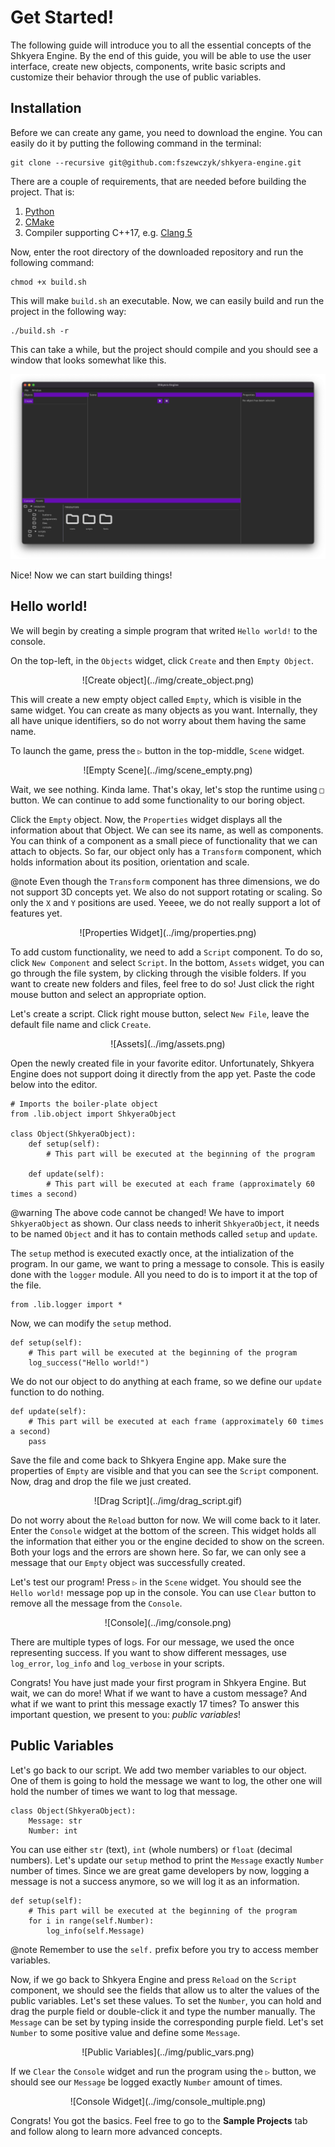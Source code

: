 # Get Started!

The following guide will introduce you to all the essential concepts of the Shkyera Engine. By the end of this guide, you will be able to use the user interface, create new objects, components, write basic scripts and customize their behavior through the use of public variables.

## Installation

Before we can create any game, you need to download the engine. You can easily do it by putting the following command in the terminal:

```
git clone --recursive git@github.com:fszewczyk/shkyera-engine.git
```

There are a couple of requirements, that are needed before building the project. That is:

1. [Python](https://www.python.org/)
2. [CMake](https://cmake.org/)
3. Compiler supporting C++17, e.g. [Clang 5](https://releases.llvm.org/download.html)

Now, enter the root directory of the downloaded repository and run the following command:

```
chmod +x build.sh
```

This will make `build.sh` an executable. Now, we can easily build and run the project in the following way:

```
./build.sh -r
```

This can take a while, but the project should compile and you should see a window that looks somewhat like this.

![Default Window](../img/empty_window.png)

Nice! Now we can start building things!

## Hello world!

We will begin by creating a simple program that writed `Hello world!` to the console.

On the top-left, in the `Objects` widget, click `Create` and then `Empty Object`.

<div align="center">
![Create object](../img/create_object.png)
</div>

This will create a new empty object called `Empty`, which is visible in the same widget. You can create as many objects as you want. Internally, they all have unique identifiers, so do not worry about them having the same name.

To launch the game, press the `▷` button in the top-middle, `Scene` widget.

<div align="center">
![Empty Scene](../img/scene_empty.png)
</div>

Wait, we see nothing. Kinda lame. That's okay, let's stop the runtime using `□` button. We can continue to add some functionality to our boring object.

Click the `Empty` object. Now, the `Properties` widget displays all the information about that Object. We can see its name, as well as components. You can think of a component as a small piece of functionality that we can attach to objects. So far, our object only has a `Transform` component, which holds information about its position, orientation and scale.

@note Even though the `Transform` component has three dimensions, we do not support 3D concepts yet. We also do not support rotating or scaling. So only the `X` and `Y` positions are used. Yeeee, we do not really support a lot of features yet.

<div align="center">
![Properties Widget](../img/properties.png)
</div>

To add custom functionality, we need to add a `Script` component. To do so, click `New Component` and select `Script`. In the bottom, `Assets` widget, you can go through the file system, by clicking through the visible folders. If you want to create new folders and files, feel free to do so! Just click the right mouse button and select an appropriate option.

Let's create a script. Click right mouse button, select `New File`, leave the default file name and click `Create`.

<div align="center">
![Assets](../img/assets.png)
</div>

Open the newly created file in your favorite editor. Unfortunately, Shkyera Engine does not support doing it directly from the app yet. Paste the code below into the editor.

```
# Imports the boiler-plate object
from .lib.object import ShkyeraObject

class Object(ShkyeraObject):
    def setup(self):
        # This part will be executed at the beginning of the program

    def update(self):
        # This part will be executed at each frame (approximately 60 times a second)
```

@warning The above code cannot be changed! We have to import `ShkyeraObject` as shown. Our class needs to inherit `ShkyeraObject`, it needs to be named `Object` and it has to contain methods called `setup` and `update`.

The `setup` method is executed exactly once, at the intialization of the program. In our game, we want to pring a message to console. This is easily done with the `logger` module. All you need to do is to import it at the top of the file.

```
from .lib.logger import *
```

Now, we can modify the `setup` method.

```
def setup(self):
    # This part will be executed at the beginning of the program
    log_success("Hello world!")
```

We do not our object to do anything at each frame, so we define our `update` function to do nothing.

```
def update(self):
    # This part will be executed at each frame (approximately 60 times a second)
    pass
```

Save the file and come back to Shkyera Engine app. Make sure the properties of `Empty` are visible and that you can see the `Script` component. Now, drag and drop the file we just created.

<div align="center">
![Drag Script](../img/drag_script.gif)
</div>

Do not worry about the `Reload` button for now. We will come back to it later. Enter the `Console` widget at the bottom of the screen. This widget holds all the information that either you or the engine decided to show on the screen. Both your logs and the errors are shown here. So far, we can only see a message that our `Empty` object was successfully created.

Let's test our program! Press `▷` in the `Scene` widget. You should see the `Hello world!` message pop up in the console. You can use `Clear` button to remove all the message from the `Console`.

<div align="center">
![Console](../img/console.png)
</div>

There are multiple types of logs. For our message, we used the once representing success. If you want to show different messages, use `log_error`, `log_info` and `log_verbose` in your scripts.

Congrats! You have just made your first program in Shkyera Engine. But wait, we can do more! What if we want to have a custom message? And what if we want to print this message exactly 17 times? To answer this important question, we present to you: _public variables_!

## Public Variables

Let's go back to our script. We add two member variables to our object. One of them is going to hold the message we want to log, the other one will hold the number of times we want to log that message.

```
class Object(ShkyeraObject):
    Message: str
    Number: int
```

You can use either `str` (text), `int` (whole numbers) or `float` (decimal numbers). Let's update our `setup` method to print the `Message` exactly `Number` number of times. Since we are great game developers by now, logging a message is not a success anymore, so we will log it as an information.

```
def setup(self):
    # This part will be executed at the beginning of the program
    for i in range(self.Number):
        log_info(self.Message)
```

@note Remember to use the `self.` prefix before you try to access member variables.

Now, if we go back to Shkyera Engine and press `Reload` on the `Script` component, we should see the fields that allow us to alter the values of the public variables. Let's set these values. To set the `Number`, you can hold and drag the purple field or double-click it and type the number manually. The `Message` can be set by typing inside the corresponding purple field. Let's set `Number` to some positive value and define some `Message`.

<div align="center">
![Public Variables](../img/public_vars.png)
</div>

If we `Clear` the `Console` widget and run the program using the `▷` button, we should see our `Message` be logged exactly `Number` amount of times.

<div align="center">
![Console Widget](../img/console_multiple.png)
</div>

Congrats! You got the basics. Feel free to go to the **Sample Projects** tab and follow along to learn more advanced concepts.
